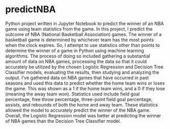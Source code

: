 # predictNBA
Python project written in Jupyter Notebook to predict the winner of an NBA game using team statistics from the game.
In this project, I predict the outcome of NBA (National Basketball Association) games. The winner of a basketball game is determined by whichever team has the most points when the clock expires. So, I attempt to use statistics other than points to determine the winner of a game in Python using machine learning algorithms. The process of doing so included gathering a substantial amount of data on NBA games, processing the data so that it could accurately be utilized by the chosen Logistic Regression and Decision Tree Classifier models, evaluating the results, then studying and analyzing the output. I've gathered data on NBA games that have occurred in past seasons and used this data to predict whether the home team wins or loses the game. This was shown as a 1 if the home team wins, and a 0 if they lose (meaning the away team won). Statistics used include field goal percentage, free throw percentage, three-point field goal percentage, assists, and rebounds of both the home and away team. These statistics allowed the model to accurately predict the winner of the NBA game. Overall, the Logistic Regression model was better at predicting the winner of NBA games than the Decision Tree Classifier model.
